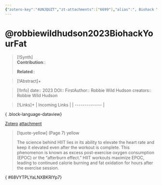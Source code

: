```yaml
---
{"zotero-key":"4UNJQUZT","zt-attachments":["6699"],"alias":", Biohack Your Fat Loss: Cutting-Edge Techniques for Optimal Body Composition","keywords":[],"FirstAuthor":"[[ Robbie Wild Hudson]]","dg-publish":true,"permalink":"/sources/articles/robbiewildhudson2023-biohack-your-fat/","dgPassFrontmatter":true}
---
```


# @robbiewildhudson2023BiohackYourFat

>[!Synth]  
>**Contribution**::  
>  
>**Related**:: 
>  

> [!Abstract]+
> 

> [!Info]
> date:: 2023
> DOI:: 
> FirstAuthor:: Robbie Wild Hudson
> creators:: Robbie Wild Hudson

> [!Links]+
>  | Incoming Links |
> | -------------- |
> 
{ .block-language-dataview}


[Zotero](zotero://select/library/items/4UNJQUZT) [attachment](<file:///Users/nathanmaxwell/Zotero/storage/LNXBKRIY/Robbie%20Wild%20Hudson_2023_Biohack%20Your%20Fat%20Loss.pdf>)

> [!quote-yellow] (Page 7) yellow
> 
> The science behind HIIT lies in its ability to elevate the heart rate and keep it elevated even after the workout is complete. This phenomenon is known as excess post-exercise oxygen consumption (EPOC) or the “afterburn effect.” HIIT workouts maximize EPOC, leading to continued calorie burning and fat oxidation for hours after the exercise session.
>
{ #68VYTPLYaLNXBKRIYp7}

